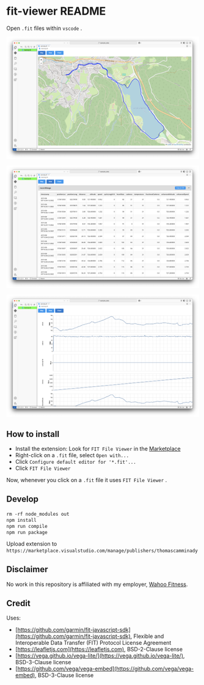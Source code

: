 # fit-viewer README

Open `.fit` files within `vscode` . 

![Map](screenshots/map.png)

![Table](screenshots/data.png)

![Charts](screenshots/chart.png)

## How to install

* Install the extension: Look for `FIT File Viewer` in the [Marketplace](https://marketplace.visualstudio.com/items?itemName=ThomasCamminady.fit-viewer)
* Right-click on a `.fit` file, select `Open with...`
* Click `Configure default editor for '*.fit'...`
* Click `FIT File Viewer`

Now, whenever you click on a `.fit` file it uses `FIT File Viewer` .

## Develop

```
rm -rf node_modules out    
npm install
npm run compile
npm run package
```

Upload extension to `https://marketplace.visualstudio.com/manage/publishers/thomascamminady`

## Disclaimer

No work in this repository is affiliated with my employer, [Wahoo Fitness](http://www.wahoofitness.com). 

## Credit

Uses:
* [https://github.com/garmin/fit-javascript-sdk](https://github.com/garmin/fit-javascript-sdk), Flexible and Interoperable Data Transfer (FIT) Protocol License Agreement
* [https://leafletjs.com](https://leafletjs.com), BSD-2-Clause license
* [https://vega.github.io/vega-lite/](https://vega.github.io/vega-lite/), BSD-3-Clause license
* [https://github.com/vega/vega-embed](https://github.com/vega/vega-embed), BSD-3-Clause license
